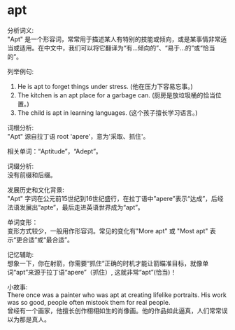 # apt

分析词义:  
"Apt" 是一个形容词，常常用于描述某人有特别的技能或倾向，或是某事情非常适当或适用。在中文中，我们可以将它翻译为“有...倾向的”、“易于...的”或“恰当的”。

  

列举例句:

  

1.  He is apt to forget things under stress. (他在压力下容易忘事。)
2.  The kitchen is an apt place for a garbage can. (厨房是放垃圾桶的恰当位置。)
3.  The child is apt in learning languages. (这个孩子擅长学习语言。)

  

词根分析:  
"Apt" 源自拉丁语 root 'apere'，意为'采取、抓住'。

  

相关单词：“Aptitude”，“Adept”。

  

词缀分析:  
没有前缀和后缀。

  

发展历史和文化背景:  
"Apt" 字词在公元前15世纪到16世纪盛行，在拉丁语中”apere”表示“达成”，后经法语发展出“apte”，最后走进英语世界成为“apt”。

  

单词变形：  
变形方式较少，一般用作形容词。常见的变化有"More apt" 或 "Most apt" 表示“更合适”或“最合适”。

  

记忆辅助:  
想象一下，你在射箭，你需要“抓住”正确的时机才能让箭瞄准目标，就像单词“apt”来源于拉丁语“apere”（抓住）, 这就非常“apt”(恰当)！

  

小故事:  
There once was a painter who was apt at creating lifelike portraits. His work was so good, people often mistook them for real people.  
曾经有一个画家，他擅长创作栩栩如生的肖像画。他的作品如此逼真，人们常常误以为那是真人。

